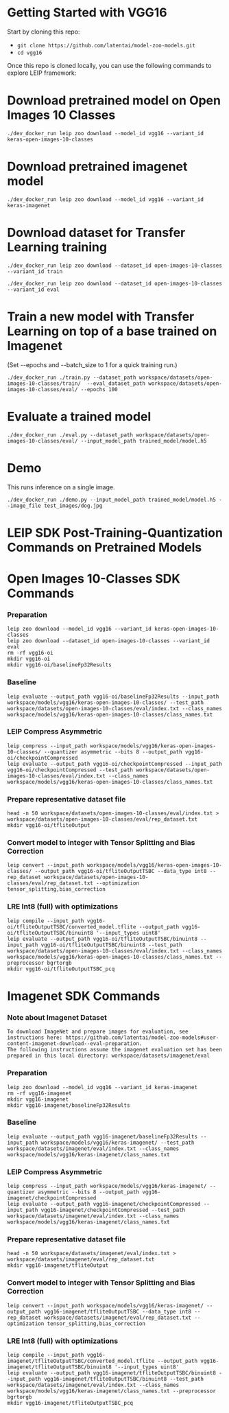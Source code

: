# Getting Started with VGG16

Start by cloning this repo:
* ```git clone https://github.com/latentai/model-zoo-models.git```
* ```cd vgg16```

Once this repo is cloned locally, you can use the following commands to explore LEIP framework:


# Download pretrained model on Open Images 10 Classes
```
./dev_docker_run leip zoo download --model_id vgg16 --variant_id keras-open-images-10-classes
```
# Download pretrained imagenet model
```
./dev_docker_run leip zoo download --model_id vgg16 --variant_id keras-imagenet
```
# Download dataset for Transfer Learning training
```
./dev_docker_run leip zoo download --dataset_id open-images-10-classes --variant_id train

./dev_docker_run leip zoo download --dataset_id open-images-10-classes --variant_id eval
```
# Train a new model with Transfer Learning on top of a base trained on Imagenet

(Set --epochs and --batch_size to 1 for a quick training run.)
```
./dev_docker_run ./train.py --dataset_path workspace/datasets/open-images-10-classes/train/  --eval_dataset_path workspace/datasets/open-images-10-classes/eval/ --epochs 100
```
# Evaluate a trained model
```
./dev_docker_run ./eval.py --dataset_path workspace/datasets/open-images-10-classes/eval/ --input_model_path trained_model/model.h5
```
# Demo

This runs inference on a single image.
```
./dev_docker_run ./demo.py --input_model_path trained_model/model.h5 --image_file test_images/dog.jpg
```
# LEIP SDK Post-Training-Quantization Commands on Pretrained Models

# Open Images 10-Classes SDK Commands
### Preparation
```
leip zoo download --model_id vgg16 --variant_id keras-open-images-10-classes
leip zoo download --dataset_id open-images-10-classes --variant_id eval
rm -rf vgg16-oi
mkdir vgg16-oi
mkdir vgg16-oi/baselineFp32Results
```
### Baseline
```
leip evaluate --output_path vgg16-oi/baselineFp32Results --input_path workspace/models/vgg16/keras-open-images-10-classes/ --test_path workspace/datasets/open-images-10-classes/eval/index.txt --class_names workspace/models/vgg16/keras-open-images-10-classes/class_names.txt
```
### LEIP Compress Asymmetric
```
leip compress --input_path workspace/models/vgg16/keras-open-images-10-classes/ --quantizer asymmetric --bits 8 --output_path vgg16-oi/checkpointCompressed
leip evaluate --output_path vgg16-oi/checkpointCompressed --input_path vgg16-oi/checkpointCompressed --test_path workspace/datasets/open-images-10-classes/eval/index.txt --class_names workspace/models/vgg16/keras-open-images-10-classes/class_names.txt
```
### Prepare representative dataset file
```
head -n 50 workspace/datasets/open-images-10-classes/eval/index.txt > workspace/datasets/open-images-10-classes/eval/rep_dataset.txt
mkdir vgg16-oi/tfliteOutput
```
### Convert model to integer with Tensor Splitting and Bias Correction
```
leip convert --input_path workspace/models/vgg16/keras-open-images-10-classes/ --output_path vgg16-oi/tfliteOutputTSBC --data_type int8 --rep_dataset workspace/datasets/open-images-10-classes/eval/rep_dataset.txt --optimization tensor_splitting,bias_correction
```
### LRE Int8 (full) with optimizations
```
leip compile --input_path vgg16-oi/tfliteOutputTSBC/converted_model.tflite --output_path vgg16-oi/tfliteOutputTSBC/binuint8 '--input_types uint8'
leip evaluate --output_path vgg16-oi/tfliteOutputTSBC/binuint8 --input_path vgg16-oi/tfliteOutputTSBC/binuint8 --test_path workspace/datasets/open-images-10-classes/eval/index.txt --class_names workspace/models/vgg16/keras-open-images-10-classes/class_names.txt --preprocessor bgrtorgb
mkdir vgg16-oi/tfliteOutputTSBC_pcq
```
# Imagenet SDK Commands
### Note about Imagenet Dataset
```
To download ImageNet and prepare images for evaluation, see instructions here: https://github.com/latentai/model-zoo-models#user-content-imagenet-download--eval-preparation.
The following instructions assume the imagenet evaluation set has been prepared in this local directory: workspace/datasets/imagenet/eval
```
### Preparation
```
leip zoo download --model_id vgg16 --variant_id keras-imagenet
rm -rf vgg16-imagenet
mkdir vgg16-imagenet
mkdir vgg16-imagenet/baselineFp32Results
```
### Baseline
```
leip evaluate --output_path vgg16-imagenet/baselineFp32Results --input_path workspace/models/vgg16/keras-imagenet/ --test_path workspace/datasets/imagenet/eval/index.txt --class_names workspace/models/vgg16/keras-imagenet/class_names.txt
```
### LEIP Compress Asymmetric
```
leip compress --input_path workspace/models/vgg16/keras-imagenet/ --quantizer asymmetric --bits 8 --output_path vgg16-imagenet/checkpointCompressed
leip evaluate --output_path vgg16-imagenet/checkpointCompressed --input_path vgg16-imagenet/checkpointCompressed --test_path workspace/datasets/imagenet/eval/index.txt --class_names workspace/models/vgg16/keras-imagenet/class_names.txt
```
### Prepare representative dataset file
```
head -n 50 workspace/datasets/imagenet/eval/index.txt > workspace/datasets/imagenet/eval/rep_dataset.txt
mkdir vgg16-imagenet/tfliteOutput
```
### Convert model to integer with Tensor Splitting and Bias Correction
```
leip convert --input_path workspace/models/vgg16/keras-imagenet/ --output_path vgg16-imagenet/tfliteOutputTSBC --data_type int8 --rep_dataset workspace/datasets/imagenet/eval/rep_dataset.txt --optimization tensor_splitting,bias_correction
```
### LRE Int8 (full) with optimizations
```
leip compile --input_path vgg16-imagenet/tfliteOutputTSBC/converted_model.tflite --output_path vgg16-imagenet/tfliteOutputTSBC/binuint8 '--input_types uint8'
leip evaluate --output_path vgg16-imagenet/tfliteOutputTSBC/binuint8 --input_path vgg16-imagenet/tfliteOutputTSBC/binuint8 --test_path workspace/datasets/imagenet/eval/index.txt --class_names workspace/models/vgg16/keras-imagenet/class_names.txt --preprocessor bgrtorgb
mkdir vgg16-imagenet/tfliteOutputTSBC_pcq
```

